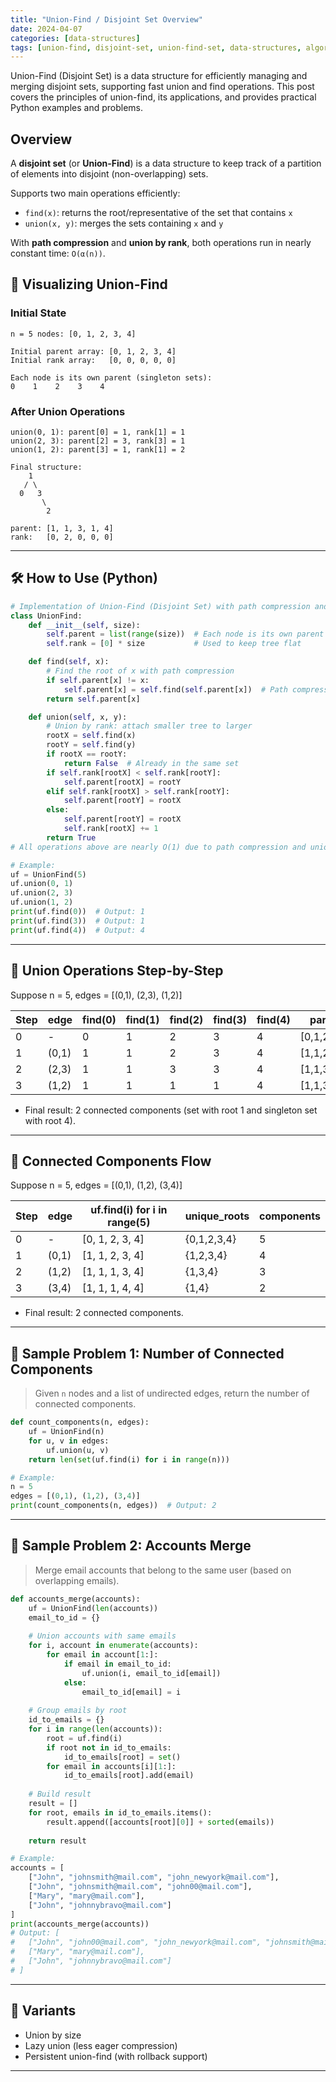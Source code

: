 ```yaml
---
title: "Union-Find / Disjoint Set Overview"
date: 2024-04-07
categories: [data-structures]
tags: [union-find, disjoint-set, union-find-set, data-structures, algorithms, python, coding-interview, leetcode, tutorial, guide, programming, connected-components, kruskal, minimum-spanning-tree, cycle-detection, problem-solving, big-o, time-complexity, path-compression, union-by-rank, dynamic-connectivity]
---
```


Union-Find (Disjoint Set) is a data structure for efficiently managing and merging disjoint sets, supporting fast union and find operations. This post covers the principles of union-find, its applications, and provides practical Python examples and problems.

## Overview

A **disjoint set** (or **Union-Find**) is a data structure to keep track of a partition of elements into disjoint (non-overlapping) sets.

Supports two main operations efficiently:

- `find(x)`: returns the root/representative of the set that contains `x`
- `union(x, y)`: merges the sets containing `x` and `y`

With **path compression** and **union by rank**, both operations run in nearly constant time: `O(α(n))`.

## 🧩 Visualizing Union-Find

### Initial State

```
n = 5 nodes: [0, 1, 2, 3, 4]

Initial parent array: [0, 1, 2, 3, 4]
Initial rank array:   [0, 0, 0, 0, 0]

Each node is its own parent (singleton sets):
0    1    2    3    4
```

### After Union Operations

```
union(0, 1): parent[0] = 1, rank[1] = 1
union(2, 3): parent[2] = 3, rank[3] = 1
union(1, 2): parent[3] = 1, rank[1] = 2

Final structure:
    1
   / \
  0   3
       \
        2

parent: [1, 1, 3, 1, 4]
rank:   [0, 2, 0, 0, 0]
```

---

## 🛠️ How to Use (Python)

```python
# Implementation of Union-Find (Disjoint Set) with path compression and union by rank
class UnionFind:
    def __init__(self, size):
        self.parent = list(range(size))  # Each node is its own parent initially
        self.rank = [0] * size           # Used to keep tree flat

    def find(self, x):
        # Find the root of x with path compression
        if self.parent[x] != x:
            self.parent[x] = self.find(self.parent[x])  # Path compression
        return self.parent[x]

    def union(self, x, y):
        # Union by rank: attach smaller tree to larger
        rootX = self.find(x)
        rootY = self.find(y)
        if rootX == rootY:
            return False  # Already in the same set
        if self.rank[rootX] < self.rank[rootY]:
            self.parent[rootX] = rootY
        elif self.rank[rootX] > self.rank[rootY]:
            self.parent[rootY] = rootX
        else:
            self.parent[rootY] = rootX
            self.rank[rootX] += 1
        return True
# All operations above are nearly O(1) due to path compression and union by rank

# Example:
uf = UnionFind(5)
uf.union(0, 1)
uf.union(2, 3)
uf.union(1, 2)
print(uf.find(0))  # Output: 1
print(uf.find(3))  # Output: 1
print(uf.find(4))  # Output: 4
```

---

## 🧩 Union Operations Step-by-Step

Suppose n = 5, edges = [(0,1), (2,3), (1,2)]

| Step | edge | find(0) | find(1) | find(2) | find(3) | find(4) | parent | rank |
|------|------|---------|---------|---------|---------|---------|--------|------|
| 0    | -    | 0       | 1       | 2       | 3       | 4       | [0,1,2,3,4] | [0,0,0,0,0] |
| 1    | (0,1)| 1       | 1       | 2       | 3       | 4       | [1,1,2,3,4] | [0,1,0,0,0] |
| 2    | (2,3)| 1       | 1       | 3       | 3       | 4       | [1,1,3,3,4] | [0,1,0,1,0] |
| 3    | (1,2)| 1       | 1       | 1       | 1       | 4       | [1,1,3,1,4] | [0,2,0,0,0] |

- Final result: 2 connected components (set with root 1 and singleton set with root 4).

---

## 🧩 Connected Components Flow

Suppose n = 5, edges = [(0,1), (1,2), (3,4)]

| Step | edge | uf.find(i) for i in range(5) | unique_roots | components |
|------|------|------------------------------|--------------|------------|
| 0    | -    | [0, 1, 2, 3, 4]            | {0,1,2,3,4} | 5          |
| 1    | (0,1)| [1, 1, 2, 3, 4]            | {1,2,3,4}   | 4          |
| 2    | (1,2)| [1, 1, 1, 3, 4]            | {1,3,4}     | 3          |
| 3    | (3,4)| [1, 1, 1, 4, 4]            | {1,4}       | 2          |

- Final result: 2 connected components.

---

## 📘 Sample Problem 1: Number of Connected Components

> Given `n` nodes and a list of undirected edges, return the number of connected components.

```python
def count_components(n, edges):
    uf = UnionFind(n)
    for u, v in edges:
        uf.union(u, v)
    return len(set(uf.find(i) for i in range(n)))

# Example:
n = 5
edges = [(0,1), (1,2), (3,4)]
print(count_components(n, edges))  # Output: 2
```

---

## 📘 Sample Problem 2: Accounts Merge

> Merge email accounts that belong to the same user (based on overlapping emails).

```python
def accounts_merge(accounts):
    uf = UnionFind(len(accounts))
    email_to_id = {}
    
    # Union accounts with same emails
    for i, account in enumerate(accounts):
        for email in account[1:]:
            if email in email_to_id:
                uf.union(i, email_to_id[email])
            else:
                email_to_id[email] = i
    
    # Group emails by root
    id_to_emails = {}
    for i in range(len(accounts)):
        root = uf.find(i)
        if root not in id_to_emails:
            id_to_emails[root] = set()
        for email in accounts[i][1:]:
            id_to_emails[root].add(email)
    
    # Build result
    result = []
    for root, emails in id_to_emails.items():
        result.append([accounts[root][0]] + sorted(emails))
    
    return result

# Example:
accounts = [
    ["John", "johnsmith@mail.com", "john_newyork@mail.com"],
    ["John", "johnsmith@mail.com", "john00@mail.com"],
    ["Mary", "mary@mail.com"],
    ["John", "johnnybravo@mail.com"]
]
print(accounts_merge(accounts))
# Output: [
#   ["John", "john00@mail.com", "john_newyork@mail.com", "johnsmith@mail.com"],
#   ["Mary", "mary@mail.com"],
#   ["John", "johnnybravo@mail.com"]
# ]
```

---

## 🔁 Variants

- Union by size
- Lazy union (less eager compression)
- Persistent union-find (with rollback support)

---

